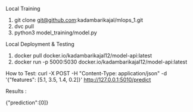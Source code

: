 Local Training 

1. git clone git@github.com:kadambarikajal/mlops_1.git
2. dvc pull
3. python3 model_training/model.py

Local Deployment & Testing

1. docker pull docker.io/kadambarikajal12/model-api:latest
2. docker run -p 5000:5030 docker.io/kadambarikajal12/model-api:latest

How to Test:
curl -X POST -H "Content-Type: application/json" -d '{"features": [5.1, 3.5, 1.4, 0.2]}' http://127.0.0.1:5010/predict 

Results :

{"prediction":[0]}
